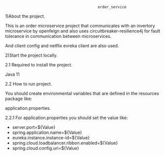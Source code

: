                                               order_service
1)About the project.

This is an order microservice project that communicates with an invertory microservice by openfeign and also uses circuitbreaker-resilience4j 
for fault tolerance in communication between microservices.

And client config and netflix evreka client are also used.

2)Start the project locally.

2.1 Required to install the project.

Java 11

2.2 How to run project.

You should create environmental variables that are defined in the resources package like:

application.properties.

2.2.1 For application.properties you should set the value like:

* server.port=${Value}
* spring.application.name=${Value}
* eureka.instance.instance-id=${Value}
* spring.cloud.loadbalancer.ribbon.enabled=${Value}
* spring.cloud.config.uri=${Value}
